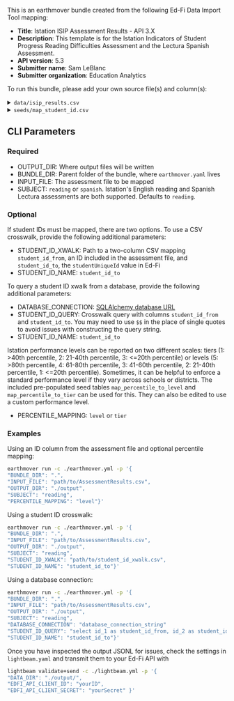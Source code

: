 This is an earthmover bundle created from the following Ed-Fi Data Import Tool mapping:
* **Title**: Istation ISIP Assessment Results - API 3.X
* **Description**: This template is for the Istation Indicators of Student Progress Reading Difficulties Assessment and the Lectura Spanish Assessment. 
* **API version**: 5.3
* **Submitter name**: Sam LeBlanc
* **Submitter organization**: Education Analytics

To run this bundle, please add your own source file(s) and column(s):
<details>
<summary><code>data/isip_results.csv</code></summary>
This is the CSV download of Istation student result data. Files include an entire school year of data, with a set of columns for each month.

</details>
<details>
<summary><code>seeds/map_student_id.csv</code></summary>

This is a [crosswalk file](https://en.wikipedia.org/wiki/Schema_crosswalk) for translating the student IDs in the assessment results CSV to student IDs in Ed-Fi (one may be a state ID and the other a local ID, for example). 

This file is **optional**. If the existing student IDs within the assessment file map to Ed-Fi's `studentUniqueId` or using a database connection, you can omit the crosswalk file.

If the student IDs in the file do not match Ed-Fi's `studentUniqueId`, see the CLI parameters section below.

Required columns:
   - `student_id_from`
   - `student_id_to`
</details>

## CLI Parameters

### Required
- OUTPUT_DIR: Where output files will be written
- BUNDLE_DIR: Parent folder of the bundle, where `earthmover.yaml` lives
- INPUT_FILE: The assessment file to be mapped
- SUBJECT: `reading` or `spanish`. Istation's English reading and Spanish Lectura assessments are both supported. Defaults to `reading`.

### Optional
If student IDs must be mapped, there are two options. To use a CSV crosswalk, provide the following additional parameters:
- STUDENT_ID_XWALK: Path to a two-column CSV mapping `student_id_from`, an ID included in the assessment file, and `student_id_to`, the `studentUniqueId` value in Ed-Fi
- STUDENT_ID_NAME: `student_id_to`

To query a student ID xwalk from a database, provide the following additional parameters:
- DATABASE_CONNECTION: [SQLAlchemy database URL](https://docs.sqlalchemy.org/en/20/core/engines.html#database-urls)
- STUDENT_ID_QUERY: Crosswalk query with columns `student_id_from` and `student_id_to`. You may need to use `$$` in the place of single quotes to avoid issues with constructing the query string.
- STUDENT_ID_NAME: `student_id_to`

Istation performance levels can be reported on two different scales: tiers (1: >40th percentile, 2: 21-40th percentile, 3: <=20th percentile) or levels (5: >80th percentile, 4: 61-80th percentile, 3: 41-60th percentile, 2: 21-40th percentile, 1: <=20th percentile). Sometimes, it can be helpful to enforce a standard performance level if they vary across schools or districts. The included pre-populated seed tables `map_percentile_to_level` and `map_percentile_to_tier` can be used for this. They can also be edited to use a custom performance level.
- PERCENTILE_MAPPING: `level` or `tier`

### Examples
Using an ID column from the assessment file and optional percentile mapping:
```bash
earthmover run -c ./earthmover.yml -p '{
"BUNDLE_DIR": ".",
"INPUT_FILE": "path/to/AssessmentResults.csv",
"OUTPUT_DIR": "./output",
"SUBJECT": "reading",
"PERCENTILE_MAPPING": "level"}'
```

Using a student ID crosswalk:
```bash
earthmover run -c ./earthmover.yml -p '{
"BUNDLE_DIR": ".",
"INPUT_FILE": "path/to/AssessmentResults.csv",
"OUTPUT_DIR": "./output",
"SUBJECT": "reading",
"STUDENT_ID_XWALK": "path/to/student_id_xwalk.csv",
"STUDENT_ID_NAME": "student_id_to"}'
```

Using a database connection:
```bash
earthmover run -c ./earthmover.yml -p '{
"BUNDLE_DIR": ".",
"INPUT_FILE": "path/to/AssessmentResults.csv",
"OUTPUT_DIR": "./output",
"SUBJECT": "reading",
"DATABASE_CONNECTION": "database_connection_string"
"STUDENT_ID_QUERY": "select id_1 as student_id_from, id_2 as student_id_to from student_table",
"STUDENT_ID_NAME": "student_id_to"}'
```

Once you have inspected the output JSONL for issues, check the settings in `lightbeam.yaml` and transmit them to your Ed-Fi API with
```bash
lightbeam validate+send -c ./lightbeam.yml -p '{
"DATA_DIR": "./output/",
"EDFI_API_CLIENT_ID": "yourID",
"EDFI_API_CLIENT_SECRET": "yourSecret" }'
```